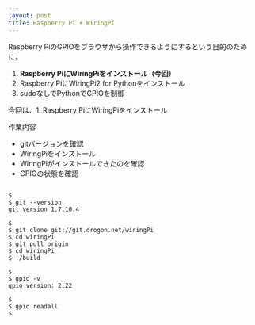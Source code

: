 ```yaml
---
layout: post
title: Raspberry Pi + WiringPi
---
```

Raspberry PiのGPIOをブラウザから操作できるようにするという目的のために。

1. __Raspberry PiにWiringPiをインストール（今回）__
2. Raspberry PiにWiringPi2 for Pythonをインストール
3. sudoなしでPythonでGPIOを制御

今回は、1. Raspberry PiにWiringPiをインストール

作業内容

+ gitバージョンを確認
+ WiringPiをインストール
+ WiringPiがインストールできたのを確認
+ GPIOの状態を確認


```

$
$ git --version
git version 1.7.10.4

$
$ git clone git://git.drogon.net/wiringPi
$ cd wiringPi
$ git pull origin
$ cd wiringPi
$ ./build

$
$ gpio -v
gpio version: 2.22

$
$ gpio readall
$


```

